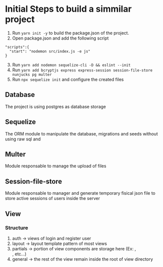 # Initial Steps to build a simmilar project

1. Run `yarn init -y` to build the package.json of the project.
2. Open package.json and add the following script

```
"scripts":{
  "start": "nodemon src/index.js -e js"
}
```

3. Run `yarn add nodemon sequelize-cli -D && eslint --init`
4. Run `yarn add bcryptjs express express-session session-file-store nunjucks pg multer`
5. Run `npx sequelize init` and configure the created files

## Database

The project is using postgres as database storage

## Sequelize

The ORM module to manipulate the database, migrations and seeds without using raw sql and

## Multer

Module responsable to manage the upload of files

## Session-file-store

Module responsable to manager and generate temporary fisical json file to store active sessions of users inside the server

## View

### Structure

1. auth -> views of login and register user
2. layout -> layout template pattern of most views
3. partials -> portion of view components are storage here (Ex: <head></head>,<footer></footer>, etc...)
4. general -> the rest of the view remain inside the root of view directory

